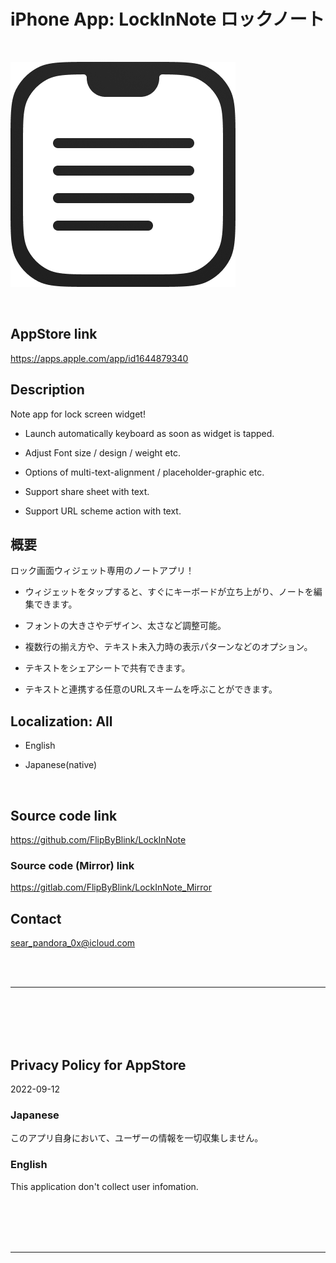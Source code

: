 iPhone App: LockInNote ロックノート
=================================

<br>

![App icon](LockInNote/Assets.xcassets/ClipedIcon.imageset/360.png)

<br>

AppStore link
--------------
https://apps.apple.com/app/id1644879340

Description
-------------
Note app for lock screen widget!

- Launch automatically keyboard as soon as widget is tapped.

- Adjust Font size / design / weight etc.

- Options of multi-text-alignment / placeholder-graphic etc.

- Support share sheet with text.

- Support URL scheme action with text.

概要
----------
ロック画面ウィジェット専用のノートアプリ！

- ウィジェットをタップすると、すぐにキーボードが立ち上がり、ノートを編集できます。

- フォントの大きさやデザイン、太さなど調整可能。

- 複数行の揃え方や、テキスト未入力時の表示パターンなどのオプション。

- テキストをシェアシートで共有できます。

- テキストと連携する任意のURLスキームを呼ぶことができます。

Localization: All
------------------
- English

- Japanese(native)

<br>

Source code link
-------------------
https://github.com/FlipByBlink/LockInNote

### Source code (Mirror) link
https://gitlab.com/FlipByBlink/LockInNote_Mirror

Contact
---------
sear_pandora_0x@icloud.com

<br>
<br>

------

<br>
<br>
<br>
<br>

Privacy Policy for AppStore
----------------------------
2022-09-12

### Japanese
このアプリ自身において、ユーザーの情報を一切収集しません。

### English
This application don't collect user infomation.

<br>
<br>
<br>
<br>

------

<br>
<br>

<!-- URL "Support page for AppStore" -->
<!-- https://flipbyblink.github.io/LockInNote/ -->
<!-- URL "Privacy Policy for AppStore" -->
<!-- https://flipbyblink.github.io/LockInNote/#privacy-policy-for-appstore -->
